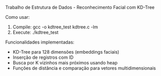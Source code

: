 Trabalho de Estrutura de Dados - Reconhecimento Facial com KD-Tree

Como usar:
1. Compile: gcc -o kdtree_test kdtree.c -lm
2. Execute: ./kdtree_test

Funcionalidades implementadas:
- KD-Tree para 128 dimensões (embeddings faciais)
- Inserção de registros com ID
- Busca por K vizinhos mais próximos usando heap
- Funções de distância e comparação para vetores multidimensionais
